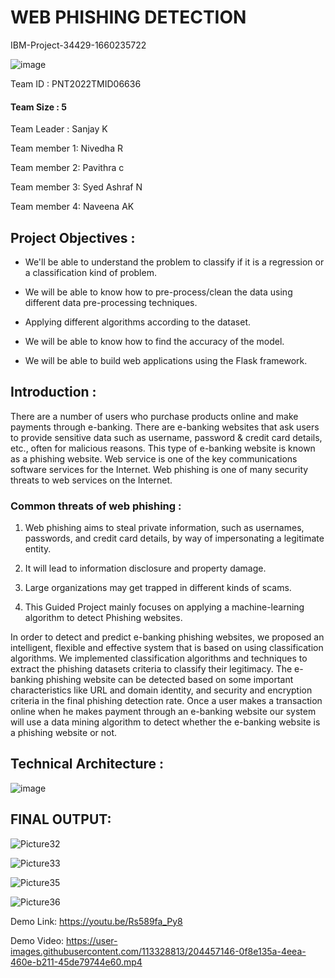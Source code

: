 # WEB PHISHING DETECTION
IBM-Project-34429-1660235722

![image](https://user-images.githubusercontent.com/113506353/198610912-6ea5bc8a-8745-415a-a5a9-6de95ef60ec1.png)


Team ID : PNT2022TMID06636

#### Team Size : 5

Team Leader : Sanjay K

Team member 1: Nivedha R

Team member 2: Pavithra c

Team member 3: Syed Ashraf N

Team member 4: Naveena AK


## Project Objectives :

*  We'll be able to understand the problem to classify if it is a regression or a classification kind of problem.

*  We will be able to know how to pre-process/clean the data using different data pre-processing techniques.

*  Applying different algorithms according to the dataset.

*  We will be able to know how to find the accuracy of the model.

*  We will be able to build web applications using the Flask framework.

## Introduction : 

There are a number of users who purchase products online and make payments through e-banking. There are e-banking websites that ask users to provide sensitive data such as username, password & credit card details, etc., often for malicious reasons. This type of e-banking website is known as a phishing website. Web service is one of the key communications software services for the Internet. Web phishing is one of many security threats to web services on the Internet.

### Common threats of web phishing : 

1. Web phishing aims to steal private information, such as usernames, passwords, and credit card details, by way of impersonating a legitimate entity.

2. It will lead to information disclosure and property damage.

3. Large organizations may get trapped in different kinds of scams.

4. This Guided Project mainly focuses on applying a machine-learning algorithm to detect Phishing websites.

In order to detect and predict e-banking phishing websites, we proposed an intelligent, flexible and effective system that is based on using classification algorithms. We implemented classification algorithms and techniques to extract the phishing datasets criteria to classify their legitimacy. The e-banking phishing website can be detected based on some important characteristics like URL and domain identity, and security and encryption criteria in the final phishing detection rate. Once a user makes a transaction online when he makes payment through an e-banking website our system will use a data mining algorithm to detect whether the e-banking website is a phishing website or not.

## Technical Architecture :

![image](https://user-images.githubusercontent.com/113506353/198648454-ac55c438-de0c-4a3e-843c-826d116c3fbb.png)

## FINAL OUTPUT:

![Picture32](https://user-images.githubusercontent.com/113328813/202853757-92d8a1f3-3059-4603-b796-13129d61e64d.jpg)


![Picture33](https://user-images.githubusercontent.com/113328813/202853805-d9aba554-a216-46c6-b6a9-02e2814e7fe2.jpg)


![Picture35](https://user-images.githubusercontent.com/113328813/202853906-d179a9ea-7a09-43a2-be17-138a88cbee29.jpg)


![Picture36](https://user-images.githubusercontent.com/113328813/202853834-d3b28e73-5005-43b3-92bd-a5397bbd7fc2.jpg)

Demo Link: https://youtu.be/Rs589fa_Py8

Demo Video: 
       https://user-images.githubusercontent.com/113328813/204457146-0f8e135a-4eea-460e-b211-45de79744e60.mp4

